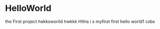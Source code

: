 HelloWorld
==========

the First project
hekkoworild  hwkkk 
 Hthis i s myfirst 
 first hello world1
cxbx
